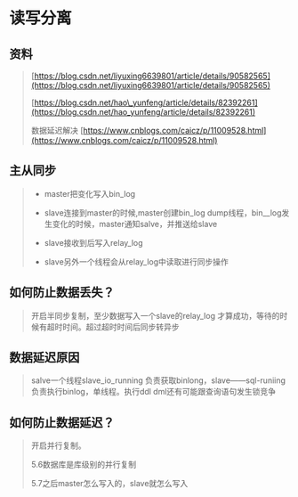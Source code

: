 # 读写分离

## 资料

> [https://blog.csdn.net/liyuxing6639801/article/details/90582565](https://blog.csdn.net/liyuxing6639801/article/details/90582565)
>
> [https://blog.csdn.net/hao\_yunfeng/article/details/82392261](https://blog.csdn.net/hao_yunfeng/article/details/82392261)
>
> 数据延迟解决 [https://www.cnblogs.com/caicz/p/11009528.html](https://www.cnblogs.com/caicz/p/11009528.html)

## 主从同步

> * master把变化写入bin\_log
>
> * slave连接到master的时候,master创建bin_log dump线程，bin_\_log发生变化的时候，master通知salve，并推送给slave
>
> * slave接收到后写入relay\_log
>
> * slave另外一个线程会从relay\_log中读取进行同步操作

## 如何防止数据丢失？

> 开启半同步复制，至少数据写入一个slave的relay\_log 才算成功，等待的时候有超时时间。超过超时时间后同步转异步

## 数据延迟原因

> salve一个线程slave\_io\_running 负责获取binlong，slave——sql-runiing负责执行binlog，单线程。执行ddl  dml还有可能跟查询语句发生锁竞争

## 如何防止数据延迟？

> 开启并行复制。
>
> 5.6数据库是库级别的并行复制
>
> 5.7之后master怎么写入的，slave就怎么写入



